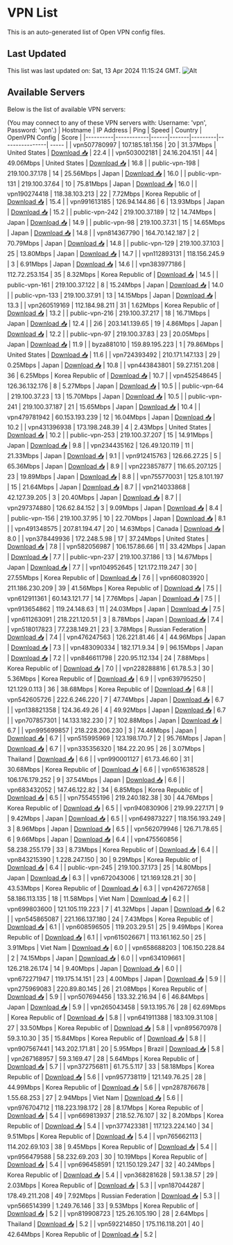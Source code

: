# VPN List

This is an auto-generated list of Open VPN config files.

## Last Updated

This list was last updated on: Sat, 13 Apr 2024 11:15:24 GMT.
![Alt](https://repobeats.axiom.co/api/embed/186b98318ef1479477931607c1ad7d823f12451f.svg "Repobeats analytics image")

## Available Servers

Below is the list of available VPN servers:

(You may connect to any of these VPN servers with: Username: 'vpn', Password: 'vpn'.)
| Hostname | IP Address | Ping | Speed | Country | OpenVPN Config | Score |
|----------|------------|------|-------|---------|----------------| ----- |
| vpn507780997 | 107.185.181.156 | 20 | 31.37Mbps | United States | [Download 📥](./configs/server_0_US.ovpn) | 22.4 |
| vpn503002181 | 24.16.204.151 | 44 | 49.06Mbps | United States | [Download 📥](./configs/server_1_US.ovpn) | 16.8 |
| public-vpn-198 | 219.100.37.178 | 14 | 25.56Mbps | Japan | [Download 📥](./configs/server_2_JP.ovpn) | 16.0 |
| public-vpn-131 | 219.100.37.64 | 10 | 75.81Mbps | Japan | [Download 📥](./configs/server_3_JP.ovpn) | 16.0 |
| vpn190274418 | 118.38.103.213 | 22 | 7.72Mbps | Korea Republic of | [Download 📥](./configs/server_4_KR.ovpn) | 15.4 |
| vpn991613185 | 126.94.144.86 | 6 | 13.93Mbps | Japan | [Download 📥](./configs/server_5_JP.ovpn) | 15.2 |
| public-vpn-242 | 219.100.37.189 | 12 | 14.74Mbps | Japan | [Download 📥](./configs/server_6_JP.ovpn) | 14.9 |
| public-vpn-98 | 219.100.37.31 | 15 | 14.65Mbps | Japan | [Download 📥](./configs/server_7_JP.ovpn) | 14.8 |
| vpn814367790 | 164.70.142.187 | 2 | 70.79Mbps | Japan | [Download 📥](./configs/server_8_JP.ovpn) | 14.8 |
| public-vpn-129 | 219.100.37.103 | 25 | 13.80Mbps | Japan | [Download 📥](./configs/server_9_JP.ovpn) | 14.7 |
| vpn112893131 | 118.156.245.9 | 3 | 6.91Mbps | Japan | [Download 📥](./configs/server_10_JP.ovpn) | 14.6 |
| vpn383977186 | 112.72.253.154 | 35 | 8.32Mbps | Korea Republic of | [Download 📥](./configs/server_11_KR.ovpn) | 14.5 |
| public-vpn-161 | 219.100.37.122 | 8 | 15.24Mbps | Japan | [Download 📥](./configs/server_12_JP.ovpn) | 14.0 |
| public-vpn-133 | 219.100.37.91 | 13 | 14.15Mbps | Japan | [Download 📥](./configs/server_13_JP.ovpn) | 13.3 |
| vpn260519169 | 112.184.98.211 | 31 | 1.62Mbps | Korea Republic of | [Download 📥](./configs/server_14_KR.ovpn) | 13.2 |
| public-vpn-216 | 219.100.37.217 | 18 | 16.71Mbps | Japan | [Download 📥](./configs/server_15_JP.ovpn) | 12.4 |
| 2i6 | 203.141.139.65 | 19 | 4.86Mbps | Japan | [Download 📥](./configs/server_16_JP.ovpn) | 12.2 |
| public-vpn-97 | 219.100.37.83 | 23 | 20.05Mbps | Japan | [Download 📥](./configs/server_17_JP.ovpn) | 11.9 |
| byza881010 | 159.89.195.223 | 1 | 79.86Mbps | United States | [Download 📥](./configs/server_18_US.ovpn) | 11.6 |
| vpn724393492 | 210.171.147.133 | 29 | 0.25Mbps | Japan | [Download 📥](./configs/server_19_JP.ovpn) | 10.8 |
| vpn443843801 | 59.27.151.208 | 36 | 6.25Mbps | Korea Republic of | [Download 📥](./configs/server_20_KR.ovpn) | 10.7 |
| vpn452548645 | 126.36.132.176 | 8 | 5.27Mbps | Japan | [Download 📥](./configs/server_21_JP.ovpn) | 10.5 |
| public-vpn-64 | 219.100.37.23 | 13 | 15.70Mbps | Japan | [Download 📥](./configs/server_22_JP.ovpn) | 10.5 |
| public-vpn-241 | 219.100.37.187 | 21 | 15.65Mbps | Japan | [Download 📥](./configs/server_23_JP.ovpn) | 10.4 |
| vpn479781942 | 60.153.193.239 | 12 | 16.04Mbps | Japan | [Download 📥](./configs/server_24_JP.ovpn) | 10.2 |
| vpn431396938 | 173.198.248.39 | 4 | 2.43Mbps | United States | [Download 📥](./configs/server_25_US.ovpn) | 10.2 |
| public-vpn-253 | 219.100.37.207 | 15 | 14.91Mbps | Japan | [Download 📥](./configs/server_26_JP.ovpn) | 9.8 |
| vpn234435162 | 126.49.120.119 | 11 | 21.33Mbps | Japan | [Download 📥](./configs/server_27_JP.ovpn) | 9.1 |
| vpn912415763 | 126.66.27.25 | 5 | 65.36Mbps | Japan | [Download 📥](./configs/server_28_JP.ovpn) | 8.9 |
| vpn223857877 | 116.65.207.125 | 23 | 19.89Mbps | Japan | [Download 📥](./configs/server_29_JP.ovpn) | 8.8 |
| vpn755770031 | 125.8.101.197 | 15 | 21.64Mbps | Japan | [Download 📥](./configs/server_30_JP.ovpn) | 8.7 |
| vpn214033868 | 42.127.39.205 | 3 | 20.40Mbps | Japan | [Download 📥](./configs/server_31_JP.ovpn) | 8.7 |
| vpn297374880 | 126.62.84.152 | 3 | 9.09Mbps | Japan | [Download 📥](./configs/server_32_JP.ovpn) | 8.4 |
| public-vpn-156 | 219.100.37.95 | 10 | 22.70Mbps | Japan | [Download 📥](./configs/server_33_JP.ovpn) | 8.1 |
| vpn491348575 | 207.81.194.47 | 20 | 14.63Mbps | Canada | [Download 📥](./configs/server_34_CA.ovpn) | 8.0 |
| vpn378449936 | 172.248.5.98 | 17 | 37.24Mbps | United States | [Download 📥](./configs/server_35_US.ovpn) | 7.8 |
| vpn582056987 | 106.157.86.66 | 11 | 33.42Mbps | Japan | [Download 📥](./configs/server_36_JP.ovpn) | 7.7 |
| public-vpn-237 | 219.100.37.186 | 13 | 14.67Mbps | Japan | [Download 📥](./configs/server_37_JP.ovpn) | 7.7 |
| vpn104952645 | 121.172.119.247 | 30 | 27.55Mbps | Korea Republic of | [Download 📥](./configs/server_38_KR.ovpn) | 7.6 |
| vpn660803920 | 211.186.230.209 | 39 | 41.56Mbps | Korea Republic of | [Download 📥](./configs/server_39_KR.ovpn) | 7.5 |
| vpn612911361 | 60.143.121.77 | 14 | 7.76Mbps | Japan | [Download 📥](./configs/server_40_JP.ovpn) | 7.5 |
| vpn913654862 | 119.24.148.63 | 11 | 24.03Mbps | Japan | [Download 📥](./configs/server_41_JP.ovpn) | 7.5 |
| vpn611263091 | 218.221.120.51 | 3 | 8.78Mbps | Japan | [Download 📥](./configs/server_42_JP.ovpn) | 7.4 |
| vpn518017823 | 77.238.149.21 | 23 | 3.78Mbps | Russian Federation | [Download 📥](./configs/server_43_RU.ovpn) | 7.4 |
| vpn476247563 | 126.221.81.46 | 4 | 44.96Mbps | Japan | [Download 📥](./configs/server_44_JP.ovpn) | 7.3 |
| vpn483090334 | 182.171.9.34 | 9 | 96.15Mbps | Japan | [Download 📥](./configs/server_45_JP.ovpn) | 7.2 |
| vpn846611798 | 220.95.112.134 | 24 | 7.88Mbps | Korea Republic of | [Download 📥](./configs/server_46_KR.ovpn) | 7.0 |
| vpn228288816 | 61.78.5.3 | 30 | 5.36Mbps | Korea Republic of | [Download 📥](./configs/server_47_KR.ovpn) | 6.9 |
| vpn639795250 | 121.129.0.113 | 36 | 38.68Mbps | Korea Republic of | [Download 📥](./configs/server_48_KR.ovpn) | 6.8 |
| vpn542605726 | 222.6.246.220 | 7 | 47.74Mbps | Japan | [Download 📥](./configs/server_49_JP.ovpn) | 6.7 |
| vpn138821358 | 124.36.49.26 | 4 | 49.92Mbps | Japan | [Download 📥](./configs/server_50_JP.ovpn) | 6.7 |
| vpn707857301 | 14.133.182.230 | 7 | 102.88Mbps | Japan | [Download 📥](./configs/server_51_JP.ovpn) | 6.7 |
| vpn995699857 | 218.228.206.230 | 3 | 74.46Mbps | Japan | [Download 📥](./configs/server_52_JP.ovpn) | 6.7 |
| vpn515995969 | 123.198.170.7 | 2 | 95.76Mbps | Japan | [Download 📥](./configs/server_53_JP.ovpn) | 6.7 |
| vpn335356320 | 184.22.20.95 | 26 | 3.07Mbps | Thailand | [Download 📥](./configs/server_54_TH.ovpn) | 6.6 |
| vpn990001127 | 61.73.46.60 | 31 | 30.68Mbps | Korea Republic of | [Download 📥](./configs/server_55_KR.ovpn) | 6.6 |
| vpn651638528 | 106.176.179.252 | 9 | 37.54Mbps | Japan | [Download 📥](./configs/server_56_JP.ovpn) | 6.6 |
| vpn683432052 | 147.46.122.82 | 34 | 6.85Mbps | Korea Republic of | [Download 📥](./configs/server_57_KR.ovpn) | 6.5 |
| vpn755455196 | 219.240.182.38 | 30 | 44.76Mbps | Korea Republic of | [Download 📥](./configs/server_58_KR.ovpn) | 6.5 |
| vpn940830906 | 219.99.227.171 | 9 | 9.42Mbps | Japan | [Download 📥](./configs/server_59_JP.ovpn) | 6.5 |
| vpn649873227 | 118.156.193.249 | 3 | 8.96Mbps | Japan | [Download 📥](./configs/server_60_JP.ovpn) | 6.5 |
| vpn562079946 | 126.71.78.65 | 6 | 9.66Mbps | Japan | [Download 📥](./configs/server_61_JP.ovpn) | 6.4 |
| vpn475560856 | 58.238.255.179 | 33 | 8.73Mbps | Korea Republic of | [Download 📥](./configs/server_62_KR.ovpn) | 6.4 |
| vpn843215390 | 1.228.247.150 | 30 | 9.29Mbps | Korea Republic of | [Download 📥](./configs/server_63_KR.ovpn) | 6.4 |
| public-vpn-245 | 219.100.37.173 | 25 | 14.80Mbps | Japan | [Download 📥](./configs/server_64_JP.ovpn) | 6.3 |
| vpn672043006 | 121.169.128.21 | 30 | 43.53Mbps | Korea Republic of | [Download 📥](./configs/server_65_KR.ovpn) | 6.3 |
| vpn426727658 | 58.186.113.135 | 18 | 11.58Mbps | Viet Nam | [Download 📥](./configs/server_66_VN.ovpn) | 6.2 |
| vpn699803600 | 121.105.119.223 | 7 | 41.32Mbps | Japan | [Download 📥](./configs/server_67_JP.ovpn) | 6.2 |
| vpn545865087 | 221.166.137.180 | 24 | 7.43Mbps | Korea Republic of | [Download 📥](./configs/server_68_KR.ovpn) | 6.1 |
| vpn608596505 | 119.203.29.51 | 25 | 9.49Mbps | Korea Republic of | [Download 📥](./configs/server_69_KR.ovpn) | 6.1 |
| vpn615026671 | 113.161.162.50 | 25 | 3.91Mbps | Viet Nam | [Download 📥](./configs/server_70_VN.ovpn) | 6.0 |
| vpn658688203 | 106.150.228.84 | 2 | 74.15Mbps | Japan | [Download 📥](./configs/server_71_JP.ovpn) | 6.0 |
| vpn634109661 | 126.218.26.174 | 14 | 9.40Mbps | Japan | [Download 📥](./configs/server_72_JP.ovpn) | 6.0 |
| vpn672271947 | 119.175.14.151 | 23 | 4.00Mbps | Japan | [Download 📥](./configs/server_73_JP.ovpn) | 5.9 |
| vpn275969083 | 220.89.80.145 | 26 | 21.08Mbps | Korea Republic of | [Download 📥](./configs/server_74_KR.ovpn) | 5.9 |
| vpn507694456 | 133.32.216.94 | 6 | 46.84Mbps | Japan | [Download 📥](./configs/server_75_JP.ovpn) | 5.9 |
| vpn265043458 | 59.13.195.76 | 28 | 62.69Mbps | Korea Republic of | [Download 📥](./configs/server_76_KR.ovpn) | 5.8 |
| vpn641911388 | 183.109.31.108 | 27 | 33.50Mbps | Korea Republic of | [Download 📥](./configs/server_77_KR.ovpn) | 5.8 |
| vpn895670978 | 59.3.10.30 | 35 | 15.84Mbps | Korea Republic of | [Download 📥](./configs/server_78_KR.ovpn) | 5.8 |
| vpn907567441 | 143.202.171.81 | 20 | 5.95Mbps | Brazil | [Download 📥](./configs/server_79_BR.ovpn) | 5.8 |
| vpn267168957 | 59.3.169.47 | 28 | 5.64Mbps | Korea Republic of | [Download 📥](./configs/server_80_KR.ovpn) | 5.7 |
| vpn372756811 | 61.75.5.117 | 33 | 58.18Mbps | Korea Republic of | [Download 📥](./configs/server_81_KR.ovpn) | 5.6 |
| vpn957738119 | 121.149.76.25 | 28 | 44.99Mbps | Korea Republic of | [Download 📥](./configs/server_82_KR.ovpn) | 5.6 |
| vpn287876678 | 1.55.68.253 | 27 | 2.94Mbps | Viet Nam | [Download 📥](./configs/server_83_VN.ovpn) | 5.6 |
| vpn976704712 | 118.223.198.172 | 28 | 8.17Mbps | Korea Republic of | [Download 📥](./configs/server_84_KR.ovpn) | 5.4 |
| vpn669813937 | 218.52.76.107 | 32 | 8.20Mbps | Korea Republic of | [Download 📥](./configs/server_85_KR.ovpn) | 5.4 |
| vpn377423381 | 117.123.224.140 | 34 | 9.51Mbps | Korea Republic of | [Download 📥](./configs/server_86_KR.ovpn) | 5.4 |
| vpn765662113 | 114.202.69.103 | 38 | 9.45Mbps | Korea Republic of | [Download 📥](./configs/server_87_KR.ovpn) | 5.4 |
| vpn956479588 | 58.232.69.203 | 30 | 10.19Mbps | Korea Republic of | [Download 📥](./configs/server_88_KR.ovpn) | 5.4 |
| vpn696458591 | 121.150.129.247 | 32 | 40.24Mbps | Korea Republic of | [Download 📥](./configs/server_89_KR.ovpn) | 5.4 |
| vpn368281628 | 59.1.38.57 | 29 | 2.03Mbps | Korea Republic of | [Download 📥](./configs/server_90_KR.ovpn) | 5.3 |
| vpn187044287 | 178.49.211.208 | 49 | 7.92Mbps | Russian Federation | [Download 📥](./configs/server_91_RU.ovpn) | 5.3 |
| vpn566514399 | 1.249.76.146 | 33 | 9.53Mbps | Korea Republic of | [Download 📥](./configs/server_92_KR.ovpn) | 5.2 |
| vpn819908723 | 125.26.105.190 | 28 | 2.64Mbps | Thailand | [Download 📥](./configs/server_93_TH.ovpn) | 5.2 |
| vpn592214850 | 175.116.118.201 | 40 | 42.64Mbps | Korea Republic of | [Download 📥](./configs/server_94_KR.ovpn) | 5.2 |
